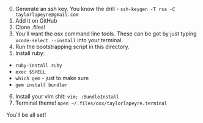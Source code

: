 0. Generate an ssh key. You know the drill - `ssh-keygen -T rsa -C taylorlapeyre@gmail.com`
1. Add it on GitHub
2. Clone .files!
3. You'll want the osx command line tools. These can be got by just typing `xcode-select --install` into your terminal.
4. Run the bootstrapping script in this directory.
5. Install ruby:
  - `ruby-install ruby`
  - `exec $SHELL`
  - `which gem` - just to make sure
  - `gem install bundler`
6. Install your vim shit: `vim; :BundleInstall`
7. Terminal theme! `open ~/.files/osx/taylorlapeyre.terminal`

You'll be all set!
